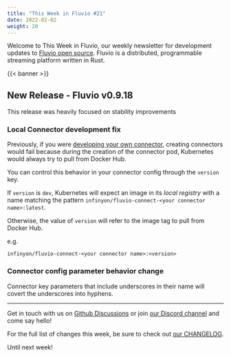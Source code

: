 ```yaml
---
title: "This Week in Fluvio #21"
date: 2022-02-02
weight: 20
---
```

Welcome to This Week in Fluvio, our weekly newsletter
for development updates to [Fluvio open source]. Fluvio is a distributed,
programmable streaming platform written in Rust.

{{< banner >}}

## New Release - Fluvio v0.9.18

This release was heavily focused on stability improvements

### Local Connector development fix

Previously, if you were [developing your own connector](), creating connectors would fail because during the creation of the connector pod, Kubernetes would always try to pull from Docker Hub.

You can control this behavior in your connector config through the `version` key. 

If `version` is `dev`, Kubernetes will expect an image in its *local registry* with a name matching the pattern `infinyon/fluvio-connect-<your connector name>:latest`.

Otherwise, the value of `version` will refer to the image tag to pull from Docker Hub.

e.g.
```shell
infinyon/fluvio-connect-<your connector name>:<version>
```

### Connector config parameter behavior change
Connector key parameters that include underscores in their name will covert the underscores into hyphens.

---

Get in touch with us on [Github Discussions] or join [our Discord channel] and come say hello!

For the full list of changes this week, be sure to check out [our CHANGELOG].

Until next week!

[Fluvio open source]: https://github.com/infinyon/fluvio
[our CHANGELOG]: https://github.com/infinyon/fluvio/blob/master/CHANGELOG.md
[our Discord channel]: https://discordapp.com/invite/bBG2dTz
[Github Discussions]: https://github.com/infinyon/fluvio/discussions